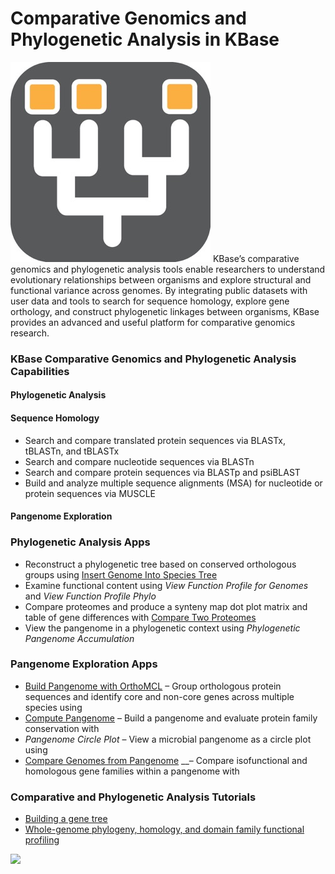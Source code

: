 # Comparative Genomics and Phylogenetic Analysis in KBase

![](../../.gitbook/assets/comparative.jpg) KBase’s comparative genomics and phylogenetic analysis tools enable researchers to understand evolutionary relationships between organisms and explore structural and functional variance across genomes. By integrating public datasets with user data and tools to search for sequence homology, explore gene orthology, and construct phylogenetic linkages between organisms, KBase provides an advanced and useful platform for comparative genomics research.

### KBase Comparative Genomics and Phylogenetic Analysis Capabilities

#### Phylogenetic Analysis

#### Sequence Homology

* Search and compare translated protein sequences via BLASTx, tBLASTn, and tBLASTx
* Search and compare nucleotide sequences via BLASTn
* Search and compare protein sequences via BLASTp and psiBLAST
* Build and analyze multiple sequence alignments \(MSA\) for nucleotide or protein sequences via MUSCLE

#### Pangenome Exploration

### **Phylogenetic Analysis Apps**

* Reconstruct a phylogenetic tree based on conserved orthologous groups using [Insert Genome Into Species Tree](https://narrative.kbase.us/#appcatalog/app/l.m/insert_set_of_genomes_into_species_tree_generic)
* Examine functional content using _View Function Profile for Genomes_ and _View Function Profile Phylo_
* Compare proteomes and produce a synteny map dot plot matrix and table of gene differences with [Compare Two Proteomes](https://narrative.kbase.us/#appcatalog/app/l.m/compare_two_proteomes_generic)
* View the pangenome in a phylogenetic context using _Phylogenetic Pangenome Accumulation_

### **Pangenome Exploration Apps** 

*  [Build Pangenome with OrthoMCL](https://narrative.kbase.us/#appcatalog/app/PangenomeOrthomcl/build_pangenome_with_orthomcl/release) – Group orthologous protein sequences and identify core and non-core genes across multiple species using
* [Compute Pangenome](https://narrative.kbase.us/#appcatalog/app/l.m/compute_pangenome) – Build a pangenome and evaluate protein family conservation with 
* _Pangenome Circle Plot_  – View a microbial pangenome as a circle plot using  
* [Compare Genomes from Pangenome](https://narrative.kbase.us/#appcatalog/app/l.m/genome_comparison_from_pangenome)  __– Compare isofunctional and homologous gene families within a pangenome with 

### Comparative and Phylogenetic Analysis Tutorials

* [Building a gene tree](https://narrative.kbase.us/narrative/ws.22290.obj.1)
* [Whole-genome phylogeny, homology, and domain family functional profiling](https://narrative.kbase.us/narrative/ws.18988.obj.1)

![](https://kbase.us/wp-content/uploads/2015/02/CompareProteomes06.png)

